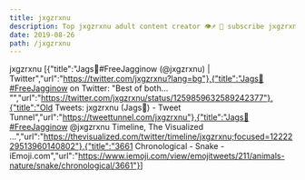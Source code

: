 ```yaml
---
title: jxgzrxnu
description: Top jxgzrxnu adult content creator 👁♐️ 👑 subscribe jxgzrxnu to my porn site below IG jxgzrxnu
date: 2019-08-26
path: /jxgzrxnu
---
```


jxgzrxnu
[{"title":"Jags🦋#FreeJagginow (@jxgzrxnu) | Twitter","url":"https://twitter.com/jxgzrxnu?lang=bg"},{"title":"Jags🦋#FreeJagginow on Twitter: \"Best of both… \"","url":"https://twitter.com/jxgzrxnu/status/1259859632589242377"},{"title":"Old Tweets: jxgzrxnu (Jags🦋) - Tweet Tunnel","url":"https://tweettunnel.com/jxgzrxnu"},{"title":"Jags🦋#FreeJagginow @jxgzrxnu Timeline, The Visualized ...","url":"https://thevisualized.com/twitter/timeline/jxgzrxnu;focused=1222229513960140802"},{"title":"3661 Chronological - Snake - iEmoji.com","url":"https://www.iemoji.com/view/emojitweets/211/animals-nature/snake/chronological/3661"}]

